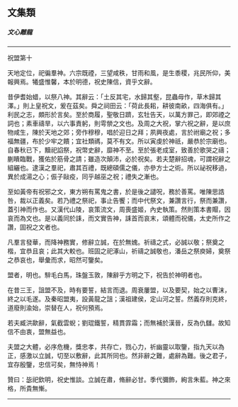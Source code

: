 

## 文集類

##### 文心雕龍

* * *

祝盟第十

天地定位，祀徧羣神。六宗既禋，三望咸秩，甘雨和風，是生黍稷，兆民所仰，美報興焉。犧盛惟馨，本於明德，祝史陳信，資乎文辭。

昔伊耆始蜡，以祭八神。其辭云：「土反其宅，水歸其壑，昆蟲毋作，草木歸其澤。」則上皇祝文，爰在茲矣。舜之祠田云：「荷此長耜，耕彼南畝，四海俱有。」利民之志，頗形於言矣。至於商履，聖敬日躋，玄牡告天，以萬方罪己，即郊禋之詞也；素車禱旱，以六事責躬，則雩禜之文也。及周之大祝，掌六祝之辭，是以庶物咸生，陳於天地之郊；旁作穆穆，唱於迎日之拜；夙興夜處，言於祔廟之祝；多福無疆，布於少牢之饋；宜社類禡，莫不有文。所以寅虔於神祇，嚴恭於宗廟也。自春秋已下，黷祀諂祭，祝幣史辭，靡神不至。至於張老成室，致善於歌哭之禱；蒯瞶臨戰，獲佑於筋骨之請；雖造次顛沛，必於祝矣。若夫楚辭招魂，可謂祝辭之組纚也。逮漢之羣祀，肅其百禮，既總碩儒之儀，亦參方士之術。所以祕祝移過，異於成湯之心；侲子敺疫，同乎越巫之祝；禮失之漸也。

至如黃帝有祝邪之文，東方朔有罵鬼之書，於是後之譴呪，務於善罵。唯陳思誥咎，裁以正義矣。若乃禮之祭祀，事止告饗；而中代祭文，兼讚言行，祭而兼讚，蓋引神而作也。又漢代山陵，哀策流文，周喪盛姬，內史執策。然則策本書賵，因哀而為文也。是以義同於誄，而文實告神，誄首而哀末，頌體而祝儀，太史所作之讚，固祝之文者也。

凡羣言發華，而降神務實，修辭立誠，在於無媿。祈禱之式，必誠以敬；祭奠之楷，宜恭且哀；此其大較也。班固之祀涿山，祈禱之誠敬也，潘岳之祭庾婦，奠祭之恭哀也，舉彙而求，昭然可鑒矣。

盟者，明也。騂毛白馬，珠盤玉敦，陳辭乎方明之下，祝告於神明者也。

在昔三王，詛盟不及，時有要誓，結言而退。周衰屢盟，以及要契，始之以曹沫，終之以毛遂。及秦昭盟夷，設黃龍之詛；漢祖建侯，定山河之誓。然義存則克終，道廢則渝始，崇替在人，祝何預焉。

若夫臧洪歃辭，氣截雲蜺；劉琨鐵誓，精貫霏霜；而無補於漢晉，反為仇讎。故知信不由衷，盟無益也。

夫盟之大體，必序危機，獎忠孝，共存亡，戮心力，祈幽靈以取鑒，指九天以為正，感激以立誠，切至以敷辭，此其所同也。然非辭之難，處辭為難。後之君子，宜存殷鑒，忠信可矣，無恃神焉！

贊曰：毖祀欽明，祝史惟談。立誠在肅，脩辭必甘。季代彌飾，絢言朱藍。神之來格，所貴無慚。

* * *

